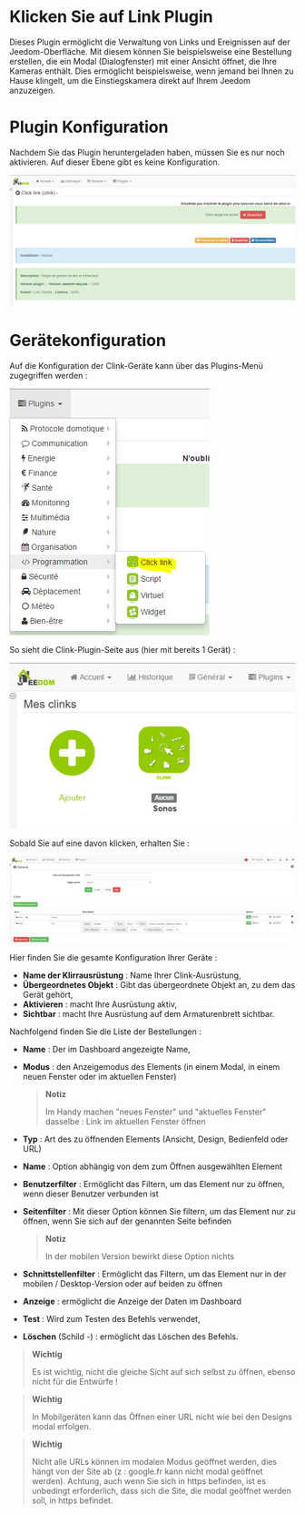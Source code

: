 # Klicken Sie auf Link Plugin

Dieses Plugin ermöglicht die Verwaltung von Links und Ereignissen auf der Jeedom-Oberfläche. Mit diesem können Sie beispielsweise eine Bestellung erstellen, die ein Modal (Dialogfenster) mit einer Ansicht öffnet, die Ihre Kameras enthält. Dies ermöglicht beispielsweise, wenn jemand bei Ihnen zu Hause klingelt, um die Einstiegskamera direkt auf Ihrem Jeedom anzuzeigen.

# Plugin Konfiguration

Nachdem Sie das Plugin heruntergeladen haben, müssen Sie es nur noch aktivieren. Auf dieser Ebene gibt es keine Konfiguration.

![clink1](../images/clink1.PNG)

# Gerätekonfiguration

Auf die Konfiguration der Clink-Geräte kann über das Plugins-Menü zugegriffen werden :

![clink2](../images/clink2.PNG)

So sieht die Clink-Plugin-Seite aus (hier mit bereits 1 Gerät) :

![clink3](../images/clink3.PNG)

Sobald Sie auf eine davon klicken, erhalten Sie :

![clink4](../images/clink4.PNG)

Hier finden Sie die gesamte Konfiguration Ihrer Geräte :

-   **Name der Klirrausrüstung** : Name Ihrer Clink-Ausrüstung,
-   **Übergeordnetes Objekt** : Gibt das übergeordnete Objekt an, zu dem das Gerät gehört,
-   **Aktivieren** : macht Ihre Ausrüstung aktiv,
-   **Sichtbar** : macht Ihre Ausrüstung auf dem Armaturenbrett sichtbar.

Nachfolgend finden Sie die Liste der Bestellungen :

-   **Name** : Der im Dashboard angezeigte Name,
-   **Modus** : den Anzeigemodus des Elements (in einem Modal, in einem neuen Fenster oder im aktuellen Fenster)

    > **Notiz**
    >
    > Im Handy machen "neues Fenster" und "aktuelles Fenster" dasselbe : Link im aktuellen Fenster öffnen

-   **Typ** : Art des zu öffnenden Elements (Ansicht, Design, Bedienfeld oder URL)
-   **Name** : Option abhängig von dem zum Öffnen ausgewählten Element
-   **Benutzerfilter** : Ermöglicht das Filtern, um das Element nur zu öffnen, wenn dieser Benutzer verbunden ist

-   **Seitenfilter** : Mit dieser Option können Sie filtern, um das Element nur zu öffnen, wenn Sie sich auf der genannten Seite befinden

    > **Notiz**
    >
    > In der mobilen Version bewirkt diese Option nichts

-   **Schnittstellenfilter** : Ermöglicht das Filtern, um das Element nur in der mobilen / Desktop-Version oder auf beiden zu öffnen
-   **Anzeige** : ermöglicht die Anzeige der Daten im Dashboard
-   **Test** : Wird zum Testen des Befehls verwendet,
-   **Löschen** (Schild -) : ermöglicht das Löschen des Befehls.

> **Wichtig**
>
> Es ist wichtig, nicht die gleiche Sicht auf sich selbst zu öffnen, ebenso nicht für die Entwürfe !

> **Wichtig**
>
> In Mobilgeräten kann das Öffnen einer URL nicht wie bei den Designs modal erfolgen.

> **Wichtig**
>
> Nicht alle URLs können im modalen Modus geöffnet werden, dies hängt von der Site ab (z : google.fr kann nicht modal geöffnet werden). Achtung, auch wenn Sie sich in https befinden, ist es unbedingt erforderlich, dass sich die Site, die modal geöffnet werden soll, in https befindet.
